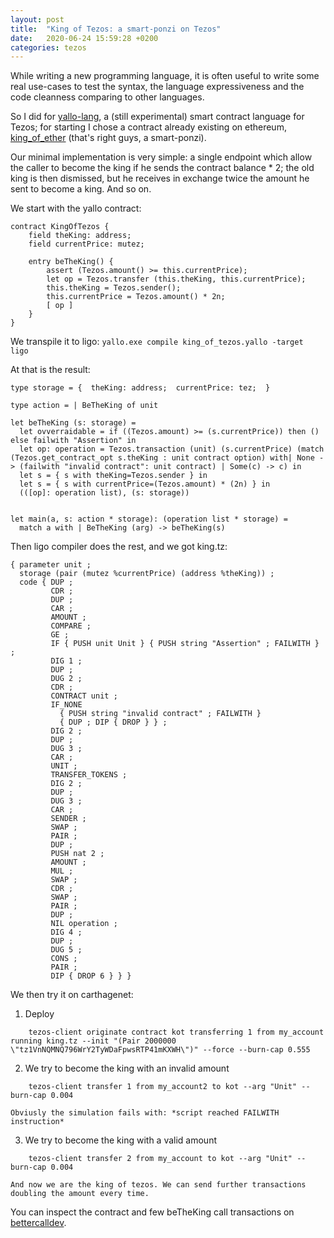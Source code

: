```yaml
---
layout: post
title:  "King of Tezos: a smart-ponzi on Tezos"
date:   2020-06-24 15:59:28 +0200
categories: tezos
---
```


While writing a new programming language, it is often useful to write some real use-cases to test the syntax, the language expressiveness and the code cleanness comparing to other languages.

So I did for [yallo-lang](https://github.com/yallo-lang), a (still experimental) smart contract language for Tezos; for starting I chose a contract already existing on ethereum, [king_of_ether](https://www.kingoftheether.com) (that's right guys, a smart-ponzi). 

Our minimal implementation is very simple: a single endpoint which allow the caller to become the king if he sends the contract balance * 2; the old king is then dismissed, but he receives in exchange twice the amount he sent to become a king. And so on.

We start with the yallo contract:

```
contract KingOfTezos {
	field theKing: address;
	field currentPrice: mutez;

	entry beTheKing() {
		assert (Tezos.amount() >= this.currentPrice);
		let op = Tezos.transfer (this.theKing, this.currentPrice);
		this.theKing = Tezos.sender();
		this.currentPrice = Tezos.amount() * 2n;
		[ op ]
	}
}
```

We transpile it to ligo:
`yallo.exe compile king_of_tezos.yallo -target ligo`

At that is the result:
```
type storage = {  theKing: address;  currentPrice: tez;  }

type action = | BeTheKing of unit

let beTheKing (s: storage) = 
  let ovverraidable = if ((Tezos.amount) >= (s.currentPrice)) then () else failwith "Assertion" in
  let op: operation = Tezos.transaction (unit) (s.currentPrice) (match (Tezos.get_contract_opt s.theKing : unit contract option) with| None -> (failwith "invalid contract": unit contract) | Some(c) -> c) in
  let s = { s with theKing=Tezos.sender } in
  let s = { s with currentPrice=(Tezos.amount) * (2n) } in
  (([op]: operation list), (s: storage))


let main(a, s: action * storage): (operation list * storage) = 
  match a with | BeTheKing (arg) -> beTheKing(s)
```

Then ligo compiler does the rest, and we got king.tz:
```
{ parameter unit ;
  storage (pair (mutez %currentPrice) (address %theKing)) ;
  code { DUP ;
         CDR ;
         DUP ;
         CAR ;
         AMOUNT ;
         COMPARE ;
         GE ;
         IF { PUSH unit Unit } { PUSH string "Assertion" ; FAILWITH } ;
         DIG 1 ;
         DUP ;
         DUG 2 ;
         CDR ;
         CONTRACT unit ;
         IF_NONE
           { PUSH string "invalid contract" ; FAILWITH }
           { DUP ; DIP { DROP } } ;
         DIG 2 ;
         DUP ;
         DUG 3 ;
         CAR ;
         UNIT ;
         TRANSFER_TOKENS ;
         DIG 2 ;
         DUP ;
         DUG 3 ;
         CAR ;
         SENDER ;
         SWAP ;
         PAIR ;
         DUP ;
         PUSH nat 2 ;
         AMOUNT ;
         MUL ;
         SWAP ;
         CDR ;
         SWAP ;
         PAIR ;
         DUP ;
         NIL operation ;
         DIG 4 ;
         DUP ;
         DUG 5 ;
         CONS ;
         PAIR ;
         DIP { DROP 6 } } }
```

We then try it on carthagenet:

1. Deploy
```
	tezos-client originate contract kot transferring 1 from my_account running king.tz --init "(Pair 2000000 \"tz1VnNQMNQ796WrY2TyWDaFpwsRTP41mKXWH\")" --force --burn-cap 0.555
```

2. We try to become the king with an invalid amount
```
	tezos-client transfer 1 from my_account2 to kot --arg "Unit" --burn-cap 0.004
```

	Obviusly the simulation fails with: *script reached FAILWITH instruction*

3. We try to become the king with a valid amount
```
	tezos-client transfer 2 from my_account to kot --arg "Unit" --burn-cap 0.004
```

	And now we are the king of tezos. We can send further transactions doubling the amount every time.

You can inspect the contract and few beTheKing call transactions on [bettercalldev](https://better-call.dev/carthagenet/KT1NLkwCzuUwhUe9N2iqpt8yNrT3D4hXAVYp/operations).
